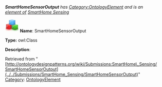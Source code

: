 ___SmartHomeSensorOutput__ has [Category:OntologyElement](../../Category/OntologyElement "Category:OntologyElement") and is an [element of](../../Property/ElementOf "Property:ElementOf") [SmartHome Sensing](../../Submissions/SmartHome_Sensing "Submissions:SmartHome Sensing")_


  




[![Class](../../images/thumb/2/27/Class.gif/45px-Class.gif)](../../Image/Class.gif "Class")
__Name__: SmartHomeSensorOutput 


__Type:__ owl:Class 


__Description__: 





Retrieved from "[http://ontologydesignpatterns.org/wiki/Submissions:SmartHome\_Sensing/SmartHomeSensorOutput](../../Submissions/SmartHome_Sensing/SmartHomeSensorOutput)"
 [Category](http://ontologydesignpatterns.org/wiki/Special:Categories "Special:Categories"): [OntologyElement](../../Category/OntologyElement "Category:OntologyElement")